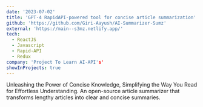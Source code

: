 ```yaml
---
date: '2023-07-02'
title: 'GPT-4 RapidAPI-powered tool for concise article summarization'
github: 'https://github.com/Giri-Aayush/AI-Summarizer-Sumz'
external: 'https://main--s3mz.netlify.app/'
tech:
  - ReactJS
  - Javascript
  - Rapid-API
  - Redux
company: 'Project To Learn AI-API's'
showInProjects: true
---
```


Unleashing the Power of Concise Knowledge, Simplifying the Way You Read for Effortless Understanding. An open-source article summarizer that transforms lengthy articles into clear and concise summaries.
